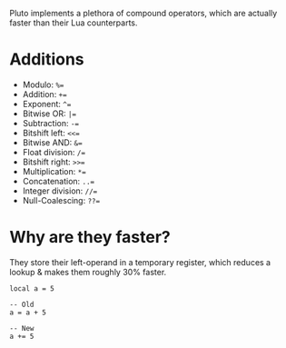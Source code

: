 Pluto implements a plethora of compound operators, which are actually faster than their Lua counterparts.
# Additions
- Modulo: `%=`
- Addition: `+=`
- Exponent: `^=`
- Bitwise OR: `|=`
- Subtraction: `-=`
- Bitshift left: `<<=`
- Bitwise AND: `&=`
- Float division: `/=`
- Bitshift right: `>>=`
- Multiplication: `*=`
- Concatenation: `..=`
- Integer division: `//=`
- Null-Coalescing: `??=`
# Why are they faster?
They store their left-operand in a temporary register, which reduces a lookup & makes them roughly 30% faster.

```pluto title="Example Code"
local a = 5

-- Old
a = a + 5

-- New
a += 5
```
